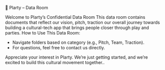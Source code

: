 📁 Plarty – Data Room

Welcome to Plarty’s Confidential Data Room
This data room contains documents that reflect our vision, pitch, traction our overall journey towards building a cultural-tech app that brings people closer through play and parties.
How to Use This Data Room:
- Navigate folders based on category (e.g., Pitch, Team, Traction).
- For questions, feel free to contact us directly.
  
Appreciate your interest in Plarty. We’re just getting started, and we’re excited to build this cultural movement together..

